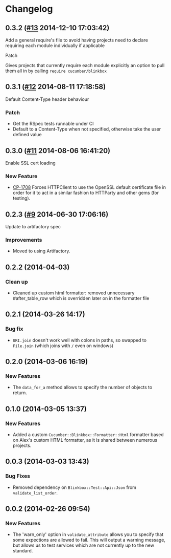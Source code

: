# Changelog

## 0.3.2 ([#13](https://git.mobcastdev.com/TEST/cucumber-blinkbox/pull/13) 2014-12-10 17:03:42)

Add a general require's file to avoid having projects need to declare requiring each module individually if applicable

Patch

Gives projects that currently require each module explicitly an option to pull them all in by calling `require cucumber/blinkbox`

## 0.3.1 ([#12](https://git.mobcastdev.com/TEST/cucumber-blinkbox/pull/12) 2014-08-11 17:18:58)

Default Content-Type header behaviour

### Patch

- Get the RSpec tests runnable under CI
- Default to a Content-Type when not specified, otherwise take the user defined value

## 0.3.0 ([#11](https://git.mobcastdev.com/TEST/cucumber-blinkbox/pull/11) 2014-08-06 16:41:20)

Enable SSL cert loading

### New Feature

- [CP-1708](http://jira.blinkbox.local/jira/browse/CP-1708) Forces HTTPClient to use the OpenSSL default certificate file in order for it to act in a similar fashion to HTTParty and other gems (for testing).

## 0.2.3 ([#9](https://git.mobcastdev.com/TEST/cucumber-blinkbox/pull/9) 2014-06-30 17:06:16)

Update to artifactory spec

### Improvements

- Moved to using Artifactory.

## 0.2.2 (2014-04-03)

### Clean up

- Cleaned up custom html formatter: removed unnecessary #after_table_row which is overridden later on in the formatter file

## 0.2.1 (2014-03-26 14:17)

### Bug fix

- `URI.join` doesn't work well with colons in paths, so swapped to `File.join` (which joins with `/` even on windows)

## 0.2.0 (2014-03-06 16:19)

### New Features

- The `data_for_a` method allows to specify the number of objects to return.


## 0.1.0 (2014-03-05 13:37)

### New Features

- Added a custom `Cucumber::Blinkbox::Formatter::Html` formatter based on Alex's custom HTML formatter, as it is shared between numerous projects.

## 0.0.3 (2014-03-03 13:43)

### Bug Fixes

- Removed dependency on `Blinkbox::Test::Api::Json` from `validate_list_order`.

## 0.0.2 (2014-02-26 09:54)

### New Features

- The 'warn_only' option in `validate_attribute` allows you to specify that some expections are allowed to fail. This will output a warning message, but allows us to test services which are not currently up to the new standard.
